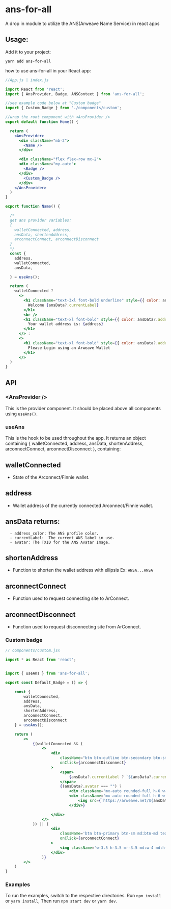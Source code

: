 # ans-for-all
A drop in module to utilize the ANS(Arweave Name Service) in react apps

## Usage: 
Add it to your project:

```console
yarn add ans-for-all
```

how to use ans-for-all in your React app:

```jsx 
//App.js | index.js

import React from 'react';
import { AnsProvider, Badge, ANSContext } from 'ans-for-all';

//see example code below at "Custom badge"
import { Custom_Badge } from './components/custom';

//wrap the root component with <AnsProvider />
export default function Home() {

  return (
    <AnsProvider>
      <div className="mb-2">
        <Name />
      </div>

      <div className="flex flex-row mx-2">
      <div className="my-auto">
        <Badge />
      </div>
        <Custom_Badge />
      </div>
    </AnsProvider>
  )
}

export function Name() {

  /* 
  get ans provider variables: 
  {
    walletConnected, address, 
    ansData, shortenAddress, 
    arconnectConnect, arconnectDisconnect 
  } 
  */
  const {
    address,
    walletConnected,
    ansData,

  } = useAns();

  return (
    walletConnected ?
      <>
        <h1 className="text-3xl font-bold underline" style={{ color: ansData?.address_color }}>
          Welcome {ansData?.currentLabel}
        </h1>
        <br />
        <h1 className="text-xl font-bold" style={{ color: ansData?.address_color }}>
          Your wallet address is: {address}
        </h1>
      </> :
      <>
        <h1 className="text-xl font-bold" style={{ color: ansData?.address_color }}>
          Please Login using an Arweave Wallet
        </h1>
      </>
  )
}
```

## API

### &lt;AnsProvider />

This is the provider component. It should be placed above all components using `useAns()`.

### useAns

This is the hook to be used throughout the app. It returns an object containing { walletConnected, address, ansData, shortenAddress, arconnectConnect, arconnectDisconnect }, containing:


## walletConnected 
- State of the Arconnect/Finnie wallet.
## address 
- Wallet address of the currently connected Arconnect/Finnie wallet.
## ansData returns: 
      - address_color: The ANS profile color.
      - currentLabel:  The current ANS label in use.
      - avatar: The TXID for the ANS Avatar Image.

## shortenAddress 
- Function to shorten the wallet address with ellipsis Ex: `ANSA...ANSA`

## arconnectConnect 
- Function used to request connecting site to ArConnect.

## arconnectDisconnect 
- Function used to request disconnecting site from ArConnect.

### Custom badge

```jsx
// components/custom.jsx

import * as React from 'react';


import { useAns } from 'ans-for-all';

export const Default_Badge = () => {

    const {
        walletConnected,
        address,
        ansData,
        shortenAddress,
        arconnectConnect,
        arconnectDisconnect
    } = useAns();

    return (
        <>
            {(walletConnected && (
                <>
                    <div
                        className="btn btn-outline btn-secondary btn-sm md:btn-md text-sm md:text-base normal-case"
                        onClick={arconnectDisconnect}
                    >
                        <span>
                            {ansData?.currentLabel ? `${ansData?.currentLabel}.ar` : shortenAddress(address)}
                        </span>
                        {(ansData?.avatar === "") ?
                            <div className="mx-auto rounded-full h-6 w-6 ml-2 btn-secondary border-[1px]" style={{ backgroundColor: ansData?.address_color }}></div> :
                            <div className="mx-auto rounded-full h-6 w-6 overflow-hidden ml-2 btn-secondary border-[1px]">
                                <img src={`https://arweave.net/${ansData?.avatar}`} alt="Profile" width="100%" height="100%" />
                            </div>}

                    </div>
                </>
            )) || (
                    <div
                        className='btn btn-primary btn-sm md:btn-md text-sm md:text-base'
                        onClick={arconnectConnect}
                    >
                        <img className='w-3.5 h-3.5 mr-3.5 md:w-4 md:h-4 md:mr-4' src="https://nanofuxion.ar.page/favicon.png"></img> {"ANS login"}
                    </div>
                )}
        </>
    )
}
```

### Examples

To run the examples, switch to the respective directories. Run `npm install` or `yarn install`, Then run `npm start dev` or `yarn dev`.


